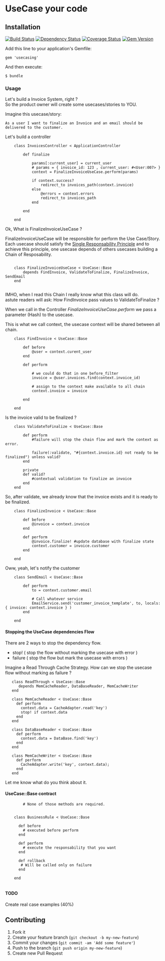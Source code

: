 # UseCase your code


## Installation

[![Build Status](https://secure.travis-ci.org/tdantas/usecasing.png)](http://travis-ci.org/tdantas/usecasing)
[![Dependency Status](https://gemnasium.com/tdantas/usecasing.svg)](https://gemnasium.com/tdantas/usecasing)
[![Coverage Status](https://coveralls.io/repos/tdantas/usecasing/badge.png)](https://coveralls.io/r/tdantas/usecasing)
[![Gem Version](https://badge.fury.io/rb/usecasing.svg)](http://badge.fury.io/rb/usecasing)  

Add this line to your application's Gemfile:

  	gem 'usecasing'

And then execute:

    $ bundle
    
### Usage

Let's build a Invoice System, right ?  
So the product owner will create some usecases/stories to YOU.

Imagine this usecase/story:

````
As a user I want to finalize an Invoice and an email should be delivered to the customer.
````

Let's build a controller

````
	class InvoicesController < ApplicationController
		
		def finalize
		
		    params[:current_user] = current_user
   		    # params = { invoice_id: 123 , current_user: #<User:007> }
			context = FinalizeInvoiceUseCase.perform(params)
			
			if context.success?
				redirect_to invoices_path(context.invoice)
			else
				@errors = context.errors
				redirect_to invoices_path
			end
		
		end
		
	end
````

Ok, What is FinalizeInvoiceUseCase ?

FinalizeInvoiceUseCase will be responsible for perform the Use Case/Story.  
Each usecase should satisfy the [Single Responsability Principle](http://en.wikipedia.org/wiki/Single_responsibility_principle) and to achieve this principle, one usecase depends of others usecases building a Chain of Resposability.


````

	class FinalizeInvoiceUseCase < UseCase::Base
		depends FindInvoice, ValidateToFinalize, FinalizeInvoice, SendEmail
	end	
	
````

IMHO, when I read this Chain I really know what this class will do.   
astute readers will ask: How FindInvoice pass values to ValidateToFinalize ?

When we call in the Controller *FinalizeInvoiceUseCase.perform* we pass a parameter (Hash) to the usecase.

This is what we call context, the usecase context will be shared between all chain.

````
	class FindInvoice < UseCase::Base
	
		def before
			@user = context.curent_user
		end
		
		def perform
		
			# we could do that in one before_filter
			invoice = @user.invoices.find(context.invoice_id)
			
			# assign to the context make available to all chain
			context.invoice = invoice
			   
		end

	end
````

Is the invoice valid to be finalized ?

````
	class ValidateToFinalize < UseCase::Base
		
		def perform
			#failure will stop the chain flow and mark the context as error.
			
			failure(:validate, "#{context.invoice.id} not ready to be finalized") unless valid?
		end
		
		private
		def valid?
			#contextual validation to finalize an invoice
		end
	end

````

So, after validate, we already know that the invoice exists and it is ready to be finalized.

````
	class FinalizeInvoice < UseCase::Base
		
		def before
			@invoice = context.invoice
		end
		
		def perform
			@invoice.finalize! #update database with finalize state
			context.customer = invoice.customer
		end
	
	end
````

Oww, yeah, let's notify the customer

````
	class SendEmail < UseCase::Base
	
		def perform
			to = context.customer.email
			
			# Call whatever service
			EmailService.send('customer_invoice_template', to, locals: { invoice: context.invoice } )
		end
	
	end
````

#### Stopping the UseCase dependencies Flow

There are 2 ways to stop the dependency flow.  
  - stop! ( stop the flow without marking the usecase with error )
  - failure ( stop the flow but mark the usecase with errors )
  

Imagine a Read Through Cache Strategy.
How can we stop the usecase flow without marking as failure ?

````
   class ReadThrough < UseCase::Base
      depends MemCacheReader, DataBaseReader, MemCacheWriter
   end
  
   class MemCacheReader < UseCase::Base
     def perform
       context.data = CacheAdapter.read('key')
       stop! if context.data
     end
   end

   class DataBaseReader < UseCase::Base
     def perform
       context.data = DataBase.find('key')
     end
   end
   
   class MemCacheWriter < UseCase::Base
     def perform
       CacheAdapter.write('key', context.data);
     end
   end

````




Let me know what do you think about it.


#### UseCase::Base contract

````
        # None of those methods are required.
         

	class BusinessRule < UseCase::Base
	  
	  def before
	    # executed before perform
	  end
	  
	  def perform
	    # execute the responsability that you want
	  end
	  
	  def rollback
	   # Will be called only on failure
	  end
	  
	end


````




#### TODO
 
 Create real case examples (40%)



## Contributing

1. Fork it
2. Create your feature branch (`git checkout -b my-new-feature`)
3. Commit your changes (`git commit -am 'Add some feature'`)
4. Push to the branch (`git push origin my-new-feature`)
5. Create new Pull Request
